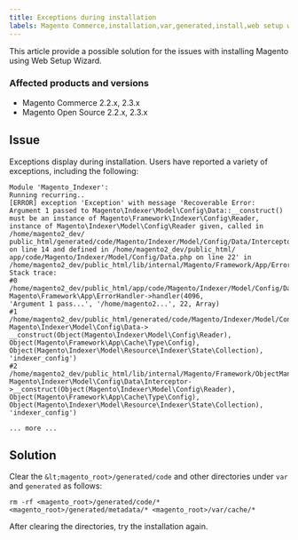 ```yaml
---
title: Exceptions during installation
labels: Magento Commerce,installation,var,generated,install,web setup wizard,exception,2.3.x,2.2.x,how to
---
```


This article provide a possible solution for the issues with installing Magento using Web Setup Wizard.

### Affected products and versions

* Magento Commerce 2.2.x, 2.3.x
* Magento Open Source 2.2.x, 2.3.x

## Issue

Exceptions display during installation. Users have reported a variety of exceptions, including the following:

<pre><code class="language-bash">Module 'Magento_Indexer':
Running recurring..
[ERROR] exception 'Exception' with message 'Recoverable Error: Argument 1 passed to Magento\Indexer\Model\Config\Data::__construct() must be an instance of Magento\Framework\Indexer\Config\Reader, instance of Magento\Indexer\Model\Config\Reader given, called in /home/magento2_dev/
public_html/generated/code/Magento/Indexer/Model/Config/Data/Interceptor.php on line 14 and defined in /home/magento2_dev/public_html/
app/code/Magento/Indexer/Model/Config/Data.php on line 22' in /home/magento2_dev/public_html/lib/internal/Magento/Framework/App/ErrorHandler.php:67
Stack trace:
#0 /home/magento2_dev/public_html/app/code/Magento/Indexer/Model/Config/Data.php(22): Magento\Framework\App\ErrorHandler->handler(4096,
'Argument 1 pass...', '/home/magento2...', 22, Array)
#1 /home/magento2_dev/public_html/generated/code/Magento/Indexer/Model/Config/Data/Interceptor.php(14): Magento\Indexer\Model\Config\Data->
__construct(Object(Magento\Indexer\Model\Config\Reader), Object(Magento\Framework\App\Cache\Type\Config), Object(Magento\Indexer\Model\Resource\Indexer\State\Collection), 'indexer_config')
#2 /home/magento2_dev/public_html/lib/internal/Magento/Framework/ObjectManager/Factory/AbstractFactory.php(103): Magento\Indexer\Model\Config\Data\Interceptor->__construct(Object(Magento\Indexer\Model\Config\Reader), Object(Magento\Framework\App\Cache\Type\Config),
Object(Magento\Indexer\Model\Resource\Indexer\State\Collection), 'indexer_config')

... more ...</code></pre>

<h2 id="solution">Solution</h2>

Clear the `` &lt;magento_root>/generated/code `` and other directories under `` var `` and `` generated `` as follows:

<pre><code class="language-bash">rm -rf &lt;magento_root>/generated/code/* &lt;magento_root>/generated/metadata/* &lt;magento_root>/var/cache/*</code></pre>

After clearing the directories, try the installation again.